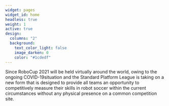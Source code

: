 ```yaml
---
widget: pages
widget_id: home
headless: true
weight: 1
active: true
design:
  columns: "2"
  background:
    text_color_light: false
    image_darken: 0
    color: "#1cdedf"
---
```

Since RoboCup 2021 will be held virtually around the world, owing to the ongoing COVID-19situation and the Standard Platform League is taking on a new form that is designed to provide all teams an opportunity to competitively measure their skills in robot soccer within the current circumstances without any physical presence on a common competition site.
